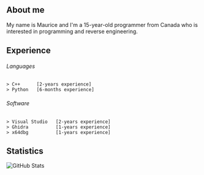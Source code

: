 ## About me

My name is Maurice and I'm a 15-year-old programmer from Canada who is interested in programming and reverse engineering.

## Experience

###### Languages
    > C++      [2-years experience]
    > Python   [6-months experience]
   
###### Software
    > Visual Studio   [2-years experience]
    > Ghidra          [1-years experience]
    > x64dbg          [1-years experience]

## Statistics

![GitHub Stats](https://github-readme-stats.vercel.app/api?username=mauricemowry&show_icons=true&theme=dracula&custom_title=Maurice's%20GitHub%20Statistics)
